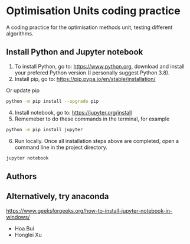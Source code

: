 # Optimisation Units coding practice

A coding practice for the optimisation methods unit, testing different algorithms.

## Install Python and Jupyter notebook

1. To install Python, go to: https://www.python.org, download and install your prefered Python version (I personally suggest Python 3.8).
3. Install pip, go to: https://pip.pypa.io/en/stable/installation/

Or update pip

```bash
python -m pip install --upgrade pip
```

4. Install notebook, go to: https://jupyter.org/install 
5. Rememeber to do these commands in the terminal, for example

```bash
python -m pip install jupyter
 ```
6. Run locally. Once all installation steps above are completed, open a command line in the project directory.


```bash
jupyter notebook
```
## Authors

## Alternatively, try anaconda

https://www.geeksforgeeks.org/how-to-install-jupyter-notebook-in-windows/


- Hoa Bui
- Honglei Xu

